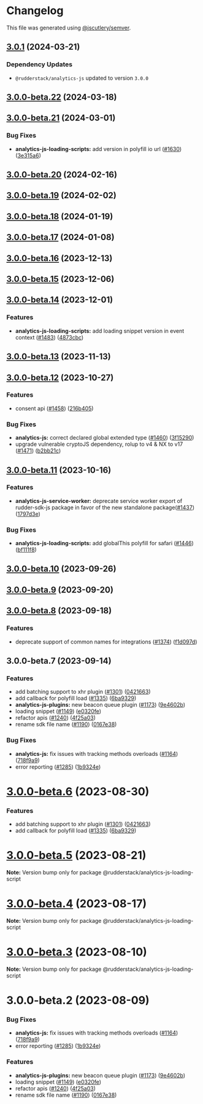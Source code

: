# Changelog

This file was generated using [@jscutlery/semver](https://github.com/jscutlery/semver).

## [3.0.1](https://github.com/rudderlabs/rudder-sdk-js/compare/@rudderstack/analytics-js-loading-scripts@3.0.0-beta.22...@rudderstack/analytics-js-loading-scripts@3.0.1) (2024-03-21)

### Dependency Updates

* `@rudderstack/analytics-js` updated to version `3.0.0`
## [3.0.0-beta.22](https://github.com/rudderlabs/rudder-sdk-js/compare/@rudderstack/analytics-js-loading-scripts@3.0.0-beta.21...@rudderstack/analytics-js-loading-scripts@3.0.0-beta.22) (2024-03-18)

## [3.0.0-beta.21](https://github.com/rudderlabs/rudder-sdk-js/compare/@rudderstack/analytics-js-loading-scripts@3.0.0-beta.20...@rudderstack/analytics-js-loading-scripts@3.0.0-beta.21) (2024-03-01)


### Bug Fixes

* **analytics-js-loading-scripts:** add version in polyfill io url ([#1630](https://github.com/rudderlabs/rudder-sdk-js/issues/1630)) ([3e315a6](https://github.com/rudderlabs/rudder-sdk-js/commit/3e315a6555871ef3cadb93236191a38bc21a2973))

## [3.0.0-beta.20](https://github.com/rudderlabs/rudder-sdk-js/compare/@rudderstack/analytics-js-loading-scripts@3.0.0-beta.19...@rudderstack/analytics-js-loading-scripts@3.0.0-beta.20) (2024-02-16)

## [3.0.0-beta.19](https://github.com/rudderlabs/rudder-sdk-js/compare/@rudderstack/analytics-js-loading-scripts@3.0.0-beta.18...@rudderstack/analytics-js-loading-scripts@3.0.0-beta.19) (2024-02-02)

## [3.0.0-beta.18](https://github.com/rudderlabs/rudder-sdk-js/compare/@rudderstack/analytics-js-loading-scripts@3.0.0-beta.17...@rudderstack/analytics-js-loading-scripts@3.0.0-beta.18) (2024-01-19)

## [3.0.0-beta.17](https://github.com/rudderlabs/rudder-sdk-js/compare/@rudderstack/analytics-js-loading-scripts@3.0.0-beta.16...@rudderstack/analytics-js-loading-scripts@3.0.0-beta.17) (2024-01-08)

## [3.0.0-beta.16](https://github.com/rudderlabs/rudder-sdk-js/compare/@rudderstack/analytics-js-loading-scripts@3.0.0-beta.15...@rudderstack/analytics-js-loading-scripts@3.0.0-beta.16) (2023-12-13)

## [3.0.0-beta.15](https://github.com/rudderlabs/rudder-sdk-js/compare/@rudderstack/analytics-js-loading-scripts@3.0.0-beta.14...@rudderstack/analytics-js-loading-scripts@3.0.0-beta.15) (2023-12-06)

## [3.0.0-beta.14](https://github.com/rudderlabs/rudder-sdk-js/compare/@rudderstack/analytics-js-loading-scripts@3.0.0-beta.13...@rudderstack/analytics-js-loading-scripts@3.0.0-beta.14) (2023-12-01)


### Features

* **analytics-js-loading-scripts:** add loading snippet version in event context ([#1483](https://github.com/rudderlabs/rudder-sdk-js/issues/1483)) ([4873cbc](https://github.com/rudderlabs/rudder-sdk-js/commit/4873cbc183879c0c1825cf939a53b6cf570cdf4e))

## [3.0.0-beta.13](https://github.com/rudderlabs/rudder-sdk-js/compare/@rudderstack/analytics-js-loading-scripts@3.0.0-beta.12...@rudderstack/analytics-js-loading-scripts@3.0.0-beta.13) (2023-11-13)

## [3.0.0-beta.12](https://github.com/rudderlabs/rudder-sdk-js/compare/@rudderstack/analytics-js-loading-scripts@3.0.0-beta.11...@rudderstack/analytics-js-loading-scripts@3.0.0-beta.12) (2023-10-27)


### Features

* consent api ([#1458](https://github.com/rudderlabs/rudder-sdk-js/issues/1458)) ([216b405](https://github.com/rudderlabs/rudder-sdk-js/commit/216b405f7c319d5ff2d799d2e3a5efe2ee4a03af))


### Bug Fixes

* **analytics-js:** correct declared global extended type ([#1460](https://github.com/rudderlabs/rudder-sdk-js/issues/1460)) ([3f15290](https://github.com/rudderlabs/rudder-sdk-js/commit/3f1529037ba0541391b5f8033e37f867fdd7931c))
* upgrade vulnerable cryptoJS dependency, rolup to v4 & NX to v17 ([#1471](https://github.com/rudderlabs/rudder-sdk-js/issues/1471)) ([b2bb21c](https://github.com/rudderlabs/rudder-sdk-js/commit/b2bb21cb3f618f6c86f593d1706abe9e6349066d))

## [3.0.0-beta.11](https://github.com/rudderlabs/rudder-sdk-js/compare/@rudderstack/analytics-js-loading-scripts@3.0.0-beta.10...@rudderstack/analytics-js-loading-scripts@3.0.0-beta.11) (2023-10-16)


### Features

* **analytics-js-service-worker:** deprecate service worker export of rudder-sdk-js package  in favor of the new standalone package([#1437](https://github.com/rudderlabs/rudder-sdk-js/issues/1437)) ([1797d3e](https://github.com/rudderlabs/rudder-sdk-js/commit/1797d3ef356e947a528c2de9abcfde245cc28178))


### Bug Fixes

* **analytics-js-loading-scripts:** add globalThis polyfill for safari ([#1446](https://github.com/rudderlabs/rudder-sdk-js/issues/1446)) ([bf111f8](https://github.com/rudderlabs/rudder-sdk-js/commit/bf111f8fc24fe75d183ea4924423e3c560ce457d))

## [3.0.0-beta.10](https://github.com/rudderlabs/rudder-sdk-js/compare/@rudderstack/analytics-js-loading-scripts@3.0.0-beta.9...@rudderstack/analytics-js-loading-scripts@3.0.0-beta.10) (2023-09-26)

## [3.0.0-beta.9](https://github.com/rudderlabs/rudder-sdk-js/compare/@rudderstack/analytics-js-loading-scripts@3.0.0-beta.8...@rudderstack/analytics-js-loading-scripts@3.0.0-beta.9) (2023-09-20)

## [3.0.0-beta.8](https://github.com/rudderlabs/rudder-sdk-js/compare/@rudderstack/analytics-js-loading-scripts@3.0.0-beta.7...@rudderstack/analytics-js-loading-scripts@3.0.0-beta.8) (2023-09-18)


### Features

* deprecate support of common names for integrations ([#1374](https://github.com/rudderlabs/rudder-sdk-js/issues/1374)) ([f1d097d](https://github.com/rudderlabs/rudder-sdk-js/commit/f1d097d9976f6c9d2ad0f1d81d469148f8c7c197))

## 3.0.0-beta.7 (2023-09-14)


### Features

* add batching support to xhr plugin ([#1301](https://github.com/rudderlabs/rudder-sdk-js/issues/1301)) ([0421663](https://github.com/rudderlabs/rudder-sdk-js/commit/04216637a00dc5339cf466a586137415b46b6b49))
* add callback for polyfill load ([#1335](https://github.com/rudderlabs/rudder-sdk-js/issues/1335)) ([6ba9329](https://github.com/rudderlabs/rudder-sdk-js/commit/6ba932918dd03c110c92cd5837a2f8ca0f9cf192))
* **analytics-js-plugins:** new beacon queue plugin ([#1173](https://github.com/rudderlabs/rudder-sdk-js/issues/1173)) ([9e4602b](https://github.com/rudderlabs/rudder-sdk-js/commit/9e4602b67c7ce1345023388e09c3701820f71091))
* loading snippet ([#1149](https://github.com/rudderlabs/rudder-sdk-js/issues/1149)) ([e0320fe](https://github.com/rudderlabs/rudder-sdk-js/commit/e0320feb090c826b2eeb920538bae6c97cd30e61))
* refactor apis ([#1240](https://github.com/rudderlabs/rudder-sdk-js/issues/1240)) ([4f25a03](https://github.com/rudderlabs/rudder-sdk-js/commit/4f25a0377ef438a4e4b5dcad6f2504ec5da5f7a3))
* rename sdk file name ([#1190](https://github.com/rudderlabs/rudder-sdk-js/issues/1190)) ([0167e38](https://github.com/rudderlabs/rudder-sdk-js/commit/0167e384a05e1fa33b3da3b940f3952ee06ef21e))


### Bug Fixes

* **analytics-js:** fix issues with tracking methods overloads ([#1164](https://github.com/rudderlabs/rudder-sdk-js/issues/1164)) ([718f9a9](https://github.com/rudderlabs/rudder-sdk-js/commit/718f9a9bf9e24fa203cfe9cec835528c91ed955f))
* error reporting ([#1285](https://github.com/rudderlabs/rudder-sdk-js/issues/1285)) ([1b9324e](https://github.com/rudderlabs/rudder-sdk-js/commit/1b9324e0be38eecbc25cb08be7650d8c1e474d35))

# [3.0.0-beta.6](https://github.com/rudderlabs/rudder-sdk-js/compare/@rudderstack/analytics-js-loading-script@3.0.0-beta.5...@rudderstack/analytics-js-loading-script@3.0.0-beta.6) (2023-08-30)


### Features

* add batching support to xhr plugin ([#1301](https://github.com/rudderlabs/rudder-sdk-js/issues/1301)) ([0421663](https://github.com/rudderlabs/rudder-sdk-js/commit/04216637a00dc5339cf466a586137415b46b6b49))
* add callback for polyfill load ([#1335](https://github.com/rudderlabs/rudder-sdk-js/issues/1335)) ([6ba9329](https://github.com/rudderlabs/rudder-sdk-js/commit/6ba932918dd03c110c92cd5837a2f8ca0f9cf192))





# [3.0.0-beta.5](https://github.com/rudderlabs/rudder-sdk-js/compare/@rudderstack/analytics-js-loading-script@3.0.0-beta.4...@rudderstack/analytics-js-loading-script@3.0.0-beta.5) (2023-08-21)

**Note:** Version bump only for package @rudderstack/analytics-js-loading-script





# [3.0.0-beta.4](https://github.com/rudderlabs/rudder-sdk-js/compare/@rudderstack/analytics-js-loading-script@3.0.0-beta.3...@rudderstack/analytics-js-loading-script@3.0.0-beta.4) (2023-08-17)

**Note:** Version bump only for package @rudderstack/analytics-js-loading-script





# [3.0.0-beta.3](https://github.com/rudderlabs/rudder-sdk-js/compare/@rudderstack/analytics-js-loading-script@3.0.0-beta.2...@rudderstack/analytics-js-loading-script@3.0.0-beta.3) (2023-08-10)

**Note:** Version bump only for package @rudderstack/analytics-js-loading-script





# 3.0.0-beta.2 (2023-08-09)


### Bug Fixes

* **analytics-js:** fix issues with tracking methods overloads ([#1164](https://github.com/rudderlabs/rudder-sdk-js/issues/1164)) ([718f9a9](https://github.com/rudderlabs/rudder-sdk-js/commit/718f9a9bf9e24fa203cfe9cec835528c91ed955f))
* error reporting ([#1285](https://github.com/rudderlabs/rudder-sdk-js/issues/1285)) ([1b9324e](https://github.com/rudderlabs/rudder-sdk-js/commit/1b9324e0be38eecbc25cb08be7650d8c1e474d35))


### Features

* **analytics-js-plugins:** new beacon queue plugin ([#1173](https://github.com/rudderlabs/rudder-sdk-js/issues/1173)) ([9e4602b](https://github.com/rudderlabs/rudder-sdk-js/commit/9e4602b67c7ce1345023388e09c3701820f71091))
* loading snippet ([#1149](https://github.com/rudderlabs/rudder-sdk-js/issues/1149)) ([e0320fe](https://github.com/rudderlabs/rudder-sdk-js/commit/e0320feb090c826b2eeb920538bae6c97cd30e61))
* refactor apis ([#1240](https://github.com/rudderlabs/rudder-sdk-js/issues/1240)) ([4f25a03](https://github.com/rudderlabs/rudder-sdk-js/commit/4f25a0377ef438a4e4b5dcad6f2504ec5da5f7a3))
* rename sdk file name ([#1190](https://github.com/rudderlabs/rudder-sdk-js/issues/1190)) ([0167e38](https://github.com/rudderlabs/rudder-sdk-js/commit/0167e384a05e1fa33b3da3b940f3952ee06ef21e))
